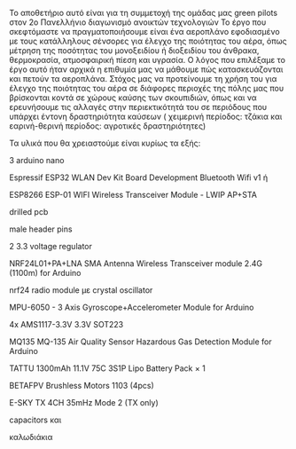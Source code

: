 To αποθετήριο αυτό είναι για τη συμμετοχή της ομάδας μας green pilots στον 2ο Πανελλήνιο διαγωνισμό ανοικτών τεχνολογιών
Το έργο που σκεφτόμαστε να πραγματοποιήσουμε είναι ένα αεροπλάνο εφοδιασμένο με τους κατάλληλους σένσορες
για έλεγχο της ποιότητας του αέρα, όπως μέτρηση της ποσότητας του μονοξειδίου ή διοξειδίου του άνθρακα, θερμοκρασία, ατμοσφαιρική πίεση και υγρασία.
Ο λόγος που επιλέξαμε το έργο αυτό  ήταν αρχικά η επιθυμία μας να μάθουμε πώς κατασκευάζονται και πετούν τα αεροπλάνα.
Στόχος μας να προτείνουμε τη χρήση του για έλεγχο της ποιότητας του αέρα σε διάφορες περιοχές της πόλης μας που βρίσκονται κοντά σε χώρους καύσης των σκουπιδιών,
όπως και να ερευνήσουμε τις αλλαγές στην περιεκτικότητά του σε περιόδους που υπάρχει έντονη δραστηριότητα καύσεων
( χειμερινή περίοδος: τζάκια και εαρινή-θερινή περίοδος: αγροτικές δραστηριότητες)

Τα υλικά που θα χρειαστούμε είναι κυρίως τα εξής:

3 arduino nano

Espressif ESP32 WLAN Dev Kit Board Development Bluetooth Wifi v1 ή

ESP8266 ESP-01 WIFI Wireless Transceiver Module - LWIP AP+STA 

drilled pcb

male header pins

2 3.3 voltage regulator

NRF24L01+PA+LNA SMA Antenna Wireless Transceiver module 2.4G (1100m) for Arduino

nrf24 radio module με crystal oscillator

MPU-6050 - 3 Axis Gyroscope+Accelerometer Module for Arduino 

4x AMS1117-3.3V 3.3V SOT223

MQ135 MQ-135 Air Quality Sensor Hazardous Gas Detection Module for Arduino 

TATTU 1300mAh 11.1V 75C 3S1P Lipo Battery Pack × 1

BETAFPV Brushless Motors 1103 (4pcs)

E-SKY TX 4CH 35mHz Mode 2 (TX only)

capacitors και 

καλωδιάκια
